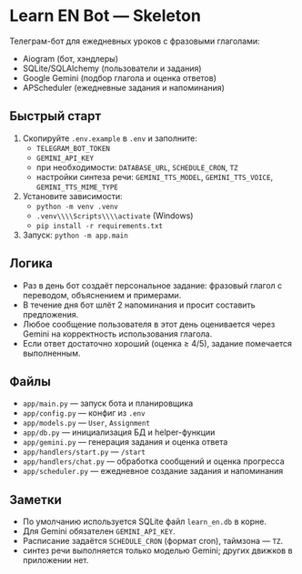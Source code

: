 # Learn EN Bot — Skeleton

Телеграм-бот для ежедневных уроков с фразовыми глаголами:
- Aiogram (бот, хэндлеры)
- SQLite/SQLAlchemy (пользователи и задания)
- Google Gemini (подбор глагола и оценка ответов)
- APScheduler (ежедневные задания и напоминания)

## Быстрый старт

1) Скопируйте `.env.example` в `.env` и заполните:
   - `TELEGRAM_BOT_TOKEN`
   - `GEMINI_API_KEY`
   - при необходимости: `DATABASE_URL`, `SCHEDULE_CRON`, `TZ`
   - настройки синтеза речи: `GEMINI_TTS_MODEL`, `GEMINI_TTS_VOICE`, `GEMINI_TTS_MIME_TYPE`
2) Установите зависимости:
   - `python -m venv .venv`
   - `.venv\\\\Scripts\\\\activate` (Windows)
   - `pip install -r requirements.txt`
3) Запуск: `python -m app.main`

## Логика
- Раз в день бот создаёт персональное задание: фразовый глагол с переводом, объяснением и примерами.
- В течение дня бот шлёт 2 напоминания и просит составить предложения.
- Любое сообщение пользователя в этот день оценивается через Gemini на корректность использования глагола.
- Если ответ достаточно хороший (оценка ≥ 4/5), задание помечается выполненным.

## Файлы
- `app/main.py` — запуск бота и планировщика
- `app/config.py` — конфиг из `.env`
- `app/models.py` — `User`, `Assignment`
- `app/db.py` — инициализация БД и helper-функции
- `app/gemini.py` — генерация задания и оценка ответа
- `app/handlers/start.py` — `/start`
- `app/handlers/chat.py` — обработка сообщений и оценка прогресса
- `app/scheduler.py` — ежедневное создание задания и напоминания

## Заметки
- По умолчанию используется SQLite файл `learn_en.db` в корне.
- Для Gemini обязателен `GEMINI_API_KEY`.
- Расписание задаётся `SCHEDULE_CRON` (формат cron), таймзона — `TZ`.
- синтез речи выполняется только моделью Gemini; других движков в приложении нет.
